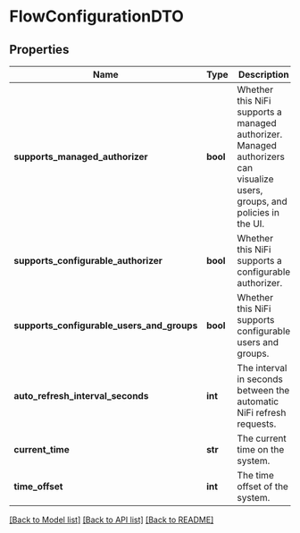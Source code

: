 # FlowConfigurationDTO

## Properties
Name | Type | Description | Notes
------------ | ------------- | ------------- | -------------
**supports_managed_authorizer** | **bool** | Whether this NiFi supports a managed authorizer. Managed authorizers can visualize users, groups, and policies in the UI. | [optional] [default to False]
**supports_configurable_authorizer** | **bool** | Whether this NiFi supports a configurable authorizer. | [optional] [default to False]
**supports_configurable_users_and_groups** | **bool** | Whether this NiFi supports configurable users and groups. | [optional] [default to False]
**auto_refresh_interval_seconds** | **int** | The interval in seconds between the automatic NiFi refresh requests. | [optional] 
**current_time** | **str** | The current time on the system. | [optional] 
**time_offset** | **int** | The time offset of the system. | [optional] 

[[Back to Model list]](../README.md#documentation-for-models) [[Back to API list]](../README.md#documentation-for-api-endpoints) [[Back to README]](../README.md)


